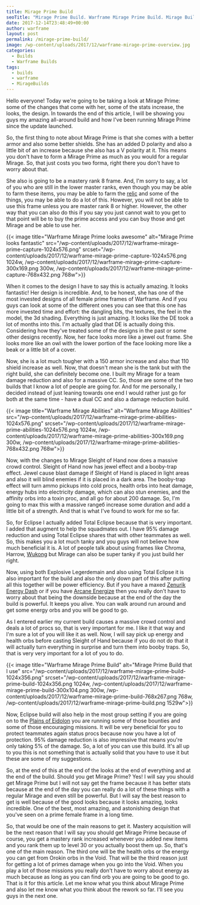 ```yaml
---
title: Mirage Prime Build
seoTitle: "Mirage Prime Build. Warframe Mirage Prime Build. Mirage Build"
date: 2017-12-14T23:48:49+00:00
author: warframe
layout: post
permalink: /mirage-prime-build/
image: /wp-content/uploads/2017/12/warframe-mirage-prime-overview.jpg
categories:
  - Builds
  - Warframe Builds
tags:
  - builds
  - warframe
  - MirageBuilds
---
```

Hello everyone! Today we're going to be taking a look at Mirage Prime: some of the changes that come with her, some of the stats increase, the looks, the design. In towards the end of this article, I will be showing you guys my amazing all-around build and how I've been running Mirage Prime since the update launched.<!--more-->

So, the first thing to note about Mirage Prime is that she comes with a better armor and also some better shields. She has an added D polarity and also a little bit of an increase because she also has a V polarity at it. This means you don't have to form a Mirage Prime as much as you would for a regular Mirage. So, that just costs you two forma, right there you don't have to worry about that.

She also is going to be a mastery rank 8 frame. And, I'm sorry to say, a lot of you who are still in the lower master ranks, even though you may be able to farm these items, you may be able to farm the [relic](https://warframeblog.com/how-to-farm-relics/) and some of the things, you may be able to do a lot of this. However, you will not be able to use this frame unless you are master rank 8 or higher. However, the other way that you can also do this if you say you just cannot wait to you get to that point will be to buy the prime access and you can buy those and get Mirage and be able to use her.

{{< image title="Warframe Mirage Prime looks awesome" alt="Mirage Prime looks fantastic" src="/wp-content/uploads/2017/12/warframe-mirage-prime-capture-1024x576.png" srcset="/wp-content/uploads/2017/12/warframe-mirage-prime-capture-1024x576.png 1024w, /wp-content/uploads/2017/12/warframe-mirage-prime-capture-300x169.png 300w, /wp-content/uploads/2017/12/warframe-mirage-prime-capture-768x432.png 768w">}}

When it comes to the design I have to say this is actually amazing. It looks fantastic! Her design is incredible. And, to be honest, she has one of the most invested designs of all female prime frames of Warframe. And if you guys can look at some of the different ones you can see that this one has more invested time and effort: the dangling bits, the textures, the feel in the model, the 3d shading. Everything is just amazing. It looks like the DE took a lot of months into this. I'm actually glad that DE is actually doing this. Considering how they've treated some of the designs in the past or some other designs recently. Now, her face looks more like a jewel out frame. She looks more like an owl with the lower portion of the face looking more like a beak or a little bit of a cover.

Now, she is a lot much tougher with a 150 armor increase and also that 110 shield increase as well. Now, that doesn't mean she is the tank but with the right build, she can definitely become one. I built my Mirage for a team damage reduction and also for a massive CC. So, those are some of the two builds that I know a lot of people are going for. And for me personally, I decided instead of just leaning towards one end I would rather just go for both at the same time - have a dual CC and also a damage reduction build.

{{< image title="Warframe Mirage Abilities" alt="Warframe Mirage Abilities" src="/wp-content/uploads/2017/12/warframe-mirage-prime-abilities-1024x576.png" srcset="/wp-content/uploads/2017/12/warframe-mirage-prime-abilities-1024x576.png 1024w, /wp-content/uploads/2017/12/warframe-mirage-prime-abilities-300x169.png 300w, /wp-content/uploads/2017/12/warframe-mirage-prime-abilities-768x432.png 768w">}}

Now, with the changes to Mirage Sleight of Hand now does a massive crowd control. Sleight of Hand now has jewel effect and a booby-trap effect. Jewel cause blast damage if Sleight of Hand is placed in light areas and also it will blind enemies if it is placed in a dark area. The booby-trap effect will turn ammo pickups into cold procs, health orbs into heat damage, energy hubs into electricity damage, which can also stun enemies, and the affinity orbs into a toxin proc, and all go for about 200 damage. So, I'm going to max this with a massive rangeб increase some duration and add a little bit of a strength. And that is what I've found to work for me so far.

So, for Eclipse I actually added Total Eclipse because that is very important. I added that augment to help the squadmates out. I have 95% damage reduction and using Total Eclipse shares that with other teammates as well. So, this makes you a lot much tanky and you guys will not believe how much beneficial it is. A lot of people talk about using frames like Chroma, Harrow, [Wukong](https://warframeblog.com/wukong-immortal-build/) but Mirage can also be super tanky if you just build her right.

Now, using both Explosive Legerdemain and also using Total Eclipse it is also important for the build and also the only down part of this after putting all this together will be power efficiency. But if you have a maxed [Zenurik Energy Dash](https://warframeblog.com/zenurik-focus-tree/) or if you have [Arcane Energize](https://warframeblog.com/arcane-rework/) then you really don't have to worry about that being the downside because at the end of the day the build is powerful. It keeps you alive. You can walk around run around and get some energy orbs and you will be good to go.

As I entered earlier my current build causes a massive crowd control and deals a lot of procs so, that is very important for me. I like it that way and I'm sure a lot of you will like it as well. Now, I will say pick up energy and health orbs before casting Sleight of Hand because if you do not do that it will actually turn everything in surprise and turn them into booby traps. So, that is very very important for a lot of you to do.

{{< image title="Warframe Mirage Prime Build" alt="Mirage Prime Build that I use" src="/wp-content/uploads/2017/12/warframe-mirage-prime-build-1024x356.png" srcset="/wp-content/uploads/2017/12/warframe-mirage-prime-build-1024x356.png 1024w, /wp-content/uploads/2017/12/warframe-mirage-prime-build-300x104.png 300w, /wp-content/uploads/2017/12/warframe-mirage-prime-build-768x267.png 768w, /wp-content/uploads/2017/12/warframe-mirage-prime-build.png 1529w">}}

Now, Eclipse build will also help in the most group setting if you are going on to the [Plains of Eidolon](https://warframeblog.com/get-started-plains-of-eidolon/) you are running some of those bounties and some of those encouraging missions. It will be very beneficial for you to protect teammates again status procs because now you have a lot of protection. 95% damage reduction is also impressive that means you're only taking 5% of the damage. So, a lot of you can use this build. It's all up to you this is not something that is actually solid that you have to use it but these are some of my suggestions.

So, at the end of this at the end of the looks at the end of everything and at the end of the build. Should you get Mirage Prime? Yes! I will say you should get Mirage Prime but I will not say get the frame because it has better stats because at the end of the day you can really do a lot of these things with a regular Mirage and even still be powerful. But I will say the best reason to get is well because of the good looks because it looks amazing, looks incredible. One of the best, most amazing, and astonishing design that you've seen on a prime female frame in a long time.

So, that would be one of the main reasons to get it. Mastery acquisition will be the next reason that I will say you should get Mirage Prime because of course, you get a mastery rank increased whenever you added new items and you rank them up to level 30 or you actually boost them up. So, that's one of the main reason. The third one will be the health orbs or the energy you can get from Orokin orbs in the Void. That will be the third reason just for getting a lot of primes damage when you go into the Void. When you play a lot of those missions you really don't have to worry about energy as much because as long as you can find orb you are going to be good to go. That is it for this article. Let me know what you think about Mirage Prime and also let me know what you think about the rework so far. I'll see you guys in the next one.